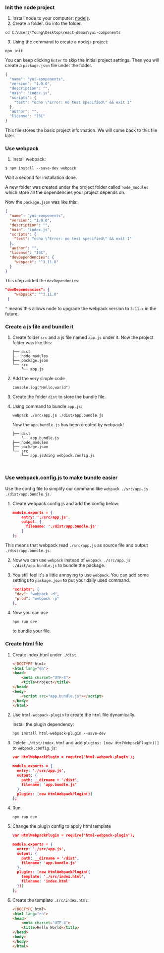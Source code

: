 ### Init the node project

1. Install node to your computer: [nodejs](https://nodejs.org/zh-cn/).
2. Create a folder. Go into the folder.

```
cd C:\Users\Young\Desktop\react-demos\yui-components
```

3. Using the command to create a nodejs project:

```
npm init
```

You can keep clicking `Enter` to skip the initial project settings. Then you will create a `package.json` file under the folder.

```javascript
{
  "name": "yui-components",
  "version": "1.0.0",
  "description": "",
  "main": "index.js",
  "scripts": {
    "test": "echo \"Error: no test specified\" && exit 1"
  },
  "author": "",
  "license": "ISC"
}
```

This file stores the basic project information. We will come back to this file later.

### Use webpack

1. Install webpack:

```
$ npm install --save-dev webpack
```

Wait a second for installation done.

A new folder was created under the project folder called `node_modules` which store all the dependencies your project depends on.

Now the `package.json` was like this:

```json
{
  "name": "yui-components",
  "version": "1.0.0",
  "description": "",
  "main": "index.js",
  "scripts": {
    "test": "echo \"Error: no test specified\" && exit 1"
  },
  "author": "",
  "license": "ISC",
  "devDependencies": {
    "webpack": "^3.11.0"
  }
}
```

This step added the `devDependecies`:

```json
"devDependencies": {
    "webpack": "^3.11.0"
 }
```

`^` means this allows node to upgrade the webpack version to `3.11.x` in the future.

### Create a js file and bundle it

1. Create folder `src` and a js file named `app.js` under it. Now the project folder was like this:

   ```
   ├── dist
   ├── node_modules
   ├── package.json
   └── src
       └── app.js
   ```

2. Add the very simple code

   ```
   console.log("Hello,world")
   ```

3. Create the folder `dist` to store the bundle file.

4. Using command to bundle `app.js`:

   ```
   webpack ./src/app.js ./dist/app.bundle.js
   ```

   Now the `app.bundle.js` has been created by webpack!

   ```
   ├── dist
       └── app.bundle.js
   ├── node_modules
   ├── package.json
   └── src
       └── app.jsUsing webpack.config.js
   ```

   ​

### Use webpack.config.js to make bundle easier

Use the config file to simplify our command like `webpack ./src/app.js ./dist/app.bundle.js`.

1. Create webpack.config.js and add the config below:

   ```json
   module.exports = {
       entry: './src/app.js',
       output: {
         filename: './dist/app.bundle.js'
       }
   };
   ```

This means that webpack read `./src/app.js` as source file and output `./dist/app.bundle.js`.

2. Now we can use `webpack` instead of `webpack ./src/app.js ./dist/app.bundle.js` to bundle the package.

3. You still feel it's a little annoying to use `webpack`. You can add some settings to `package.json` to put your daily used command.

   ```json
   "scripts": {
   	"dev": "webpack -d",
   	"prod": "webpack -p"
   },
   ```

4. Now you can use

   ```
   npm run dev
   ```

   to bundle your file.

### Create html file

1. Create index.html under `./dist`.

   ```html
   <!DOCTYPE html>
   <html lang="en">
   <head>
       <meta charset="UTF-8">
       <title>Project</title>
   </head>
   <body>
       <script src="app.bundle.js"></script>
   </body>
   </html>
   ```

2. Use `html-webpack-plugin`  to create the `html` file dynamically. 

   Install the plugin dependency:

   ```
   npm install html-webpack-plugin --save-dev
   ```

3. Delete `./dist/index.html` and add `plugins: [new HtmlWebpackPlugin()]` to `webpack.config.js`:

   ```json
   var HtmlWebpackPlugin = require('html-webpack-plugin');

   module.exports = {
     entry: './src/app.js',
     output: {
       path: __dirname + '/dist',
       filename: 'app.bundle.js'
     },
     plugins: [new HtmlWebpackPlugin()]
   };
   ```

4. Run 

   ```
   npm run dev
   ```

5. Change the plugin config to apply html template

   ```json
   var HtmlWebpackPlugin = require('html-webpack-plugin');

   module.exports = {
     entry: './src/app.js',
     output: {
       path: __dirname + '/dist',
       filename: 'app.bundle.js'
     },
     plugins: [new HtmlWebpackPlugin({
       template: './src/index.html',
       filename: 'index.html'
     })]
   };
   ```

6. Create the template `.src/index.html`:

   ```html
   <!DOCTYPE html>
   <html lang="en">
   <head>
       <meta charset="UTF-8">
       <title>Hello World</title>
   </head>
   <body>
   </body>
   </html>
   ```

   ​